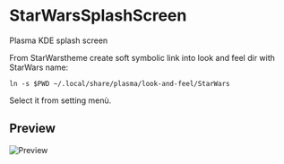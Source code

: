 # StarWarsSplashScreen
Plasma KDE splash screen

From StarWarstheme create soft symbolic link into look and feel dir with StarWars name:
```
ln -s $PWD ~/.local/share/plasma/look-and-feel/StarWars
```
Select it from setting menù.

## Preview
![Preview](https://github.com/NicolaDes/StarWarsSplashScreen/blob/master/contents/previews/splash.png "Preview of theme")
